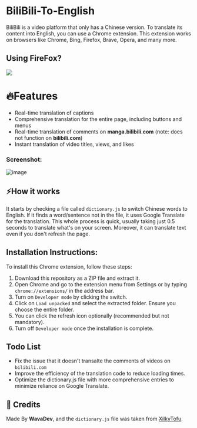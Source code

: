 # BiliBili-To-English
BiliBili is a video platform that only has a Chinese version. To translate its content into English, you can use a Chrome extension. This extension works on browsers like Chrome, Bing, Firefox, Brave, Opera, and many more.

## Using FireFox?
<p align="left">
  <a href="https://addons.mozilla.org/en-US/firefox/addon/bilibili-to-english/"><img src="https://github.com/material-extensions/material-icons-browser-extension/raw/main/assets/firefox-addons.png"></a>
</p>

# 🔥Features

- Real-time translation of captions
- Comprehensive translation for the entire page, including buttons and menus
- Real-time translation of comments on **manga.bilibili.com** (note: does not function on **bilibili.com**)
- Instant translation of video titles, views, and likes

### Screenshot:
![image](https://github.com/user-attachments/assets/594ffde2-3be6-4e05-8a40-51bc9b1cbf54)


## ⚡How it works
It starts by checking a file called `dictionary.js` to switch Chinese words to English. If it finds a word/sentence not in the file, it uses Google Translate for the translation. This whole process is quick, usually taking just 0.5 seconds to translate what's on your screen. Moreover, it can translate text even if you don't refresh the page.

## Installation Instructions:

To install this Chrome extension, follow these steps:
1. Download this repository as a ZIP file and extract it.
2. Open Chrome and go to the extension menu from Settings or by typing `chrome://extensions/` in the address bar.
3. Turn on `Developer mode` by clicking the switch.
4. Click on `Load unpacked` and select the extracted folder. Ensure you choose the entire folder.
5. You can click the refresh icon optionally (recommended but not mandatory).
6. Turn off `Developer mode` once the installation is complete.

## Todo List
- Fix the issue that it doesn't transalte the comments of videos on `bilibili.com`
- Improve the efficiency of the translation code to reduce loading times.
- Optimize the dictionary.js file with more comprehensive entries to minimize reliance on Google Translate.

## 🤝 Credits
Made By **WavaDev**,
and the `dictionary.js` file was taken from [XilkyTofu](https://github.com/XilkyTofu/bilibili_translate_chrome_extension).
